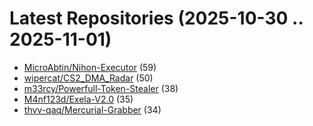 # Latest Repositories (2025-10-30 .. 2025-11-01)

- [MicroAbtin/Nihon-Executor](https://github.com/MicroAbtin/Nihon-Executor) (59)
- [wipercat/CS2_DMA_Radar](https://github.com/wipercat/CS2_DMA_Radar) (50)
- [m33rcy/Powerfull-Token-Stealer](https://github.com/m33rcy/Powerfull-Token-Stealer) (38)
- [M4nf123d/Exela-V2.0](https://github.com/M4nf123d/Exela-V2.0) (35)
- [thvv-qaq/Mercurial-Grabber](https://github.com/thvv-qaq/Mercurial-Grabber) (34)
